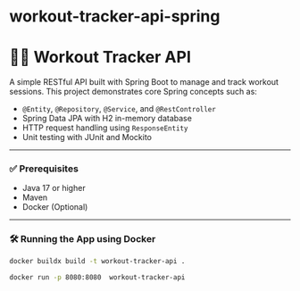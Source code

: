 # workout-tracker-api-spring

# 🏋️‍♂️ Workout Tracker API

A simple RESTful API built with Spring Boot to manage and track workout sessions. This project demonstrates core Spring concepts such as:

- `@Entity`, `@Repository`, `@Service`, and `@RestController`
- Spring Data JPA with H2 in-memory database
- HTTP request handling using `ResponseEntity`
- Unit testing with JUnit and Mockito

---


### ✅ Prerequisites
- Java 17 or higher
- Maven
- Docker (Optional)

---

### 🛠 Running the App using Docker

```bash
docker buildx build -t workout-tracker-api .

docker run -p 8080:8080  workout-tracker-api


